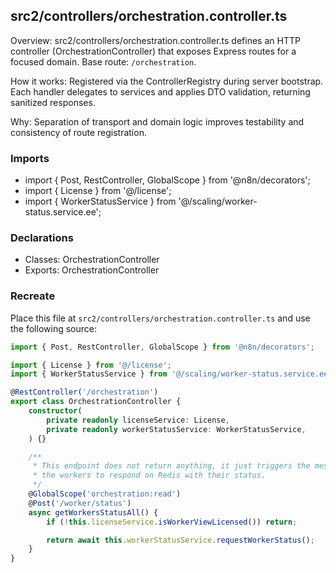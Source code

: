 ## src2/controllers/orchestration.controller.ts

Overview: src2/controllers/orchestration.controller.ts defines an HTTP controller (OrchestrationController) that exposes Express routes for a focused domain. Base route: `/orchestration`.

How it works: Registered via the ControllerRegistry during server bootstrap. Each handler delegates to services and applies DTO validation, returning sanitized responses.

Why: Separation of transport and domain logic improves testability and consistency of route registration.

### Imports

- import { Post, RestController, GlobalScope } from '@n8n/decorators';
- import { License } from '@/license';
- import { WorkerStatusService } from '@/scaling/worker-status.service.ee';

### Declarations

- Classes: OrchestrationController
- Exports: OrchestrationController

### Recreate

Place this file at `src2/controllers/orchestration.controller.ts` and use the following source:

```ts
import { Post, RestController, GlobalScope } from '@n8n/decorators';

import { License } from '@/license';
import { WorkerStatusService } from '@/scaling/worker-status.service.ee';

@RestController('/orchestration')
export class OrchestrationController {
	constructor(
		private readonly licenseService: License,
		private readonly workerStatusService: WorkerStatusService,
	) {}

	/**
	 * This endpoint does not return anything, it just triggers the message to
	 * the workers to respond on Redis with their status.
	 */
	@GlobalScope('orchestration:read')
	@Post('/worker/status')
	async getWorkersStatusAll() {
		if (!this.licenseService.isWorkerViewLicensed()) return;

		return await this.workerStatusService.requestWorkerStatus();
	}
}

```
